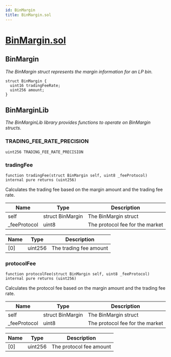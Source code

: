 ```yaml
---
id: BinMargin
title: BinMargin.sol
---
```

# [BinMargin.sol](https://github.com/chromatic-protocol/contracts/tree/main/contracts/core/libraries/BinMargin.sol)

## BinMargin

_The BinMargin struct represents the margin information for an LP bin._

```solidity
struct BinMargin {
  uint16 tradingFeeRate;
  uint256 amount;
}
```

## BinMarginLib

_The BinMarginLib library provides functions to operate on BinMargin structs._

### TRADING_FEE_RATE_PRECISION

```solidity
uint256 TRADING_FEE_RATE_PRECISION
```

### tradingFee

```solidity
function tradingFee(struct BinMargin self, uint8 _feeProtocol) internal pure returns (uint256)
```

Calculates the trading fee based on the margin amount and the trading fee rate.

| Name | Type | Description |
| ---- | ---- | ----------- |
| self | struct BinMargin | The BinMargin struct |
| _feeProtocol | uint8 | The protocol fee for the market |

| Name | Type | Description |
| ---- | ---- | ----------- |
| [0] | uint256 | The trading fee amount |

### protocolFee

```solidity
function protocolFee(struct BinMargin self, uint8 _feeProtocol) internal pure returns (uint256)
```

Calculates the protocol fee based on the margin amount and the trading fee rate.

| Name | Type | Description |
| ---- | ---- | ----------- |
| self | struct BinMargin | The BinMargin struct |
| _feeProtocol | uint8 | The protocol fee for the market |

| Name | Type | Description |
| ---- | ---- | ----------- |
| [0] | uint256 | The protocol fee amount |

